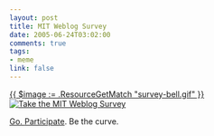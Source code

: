 ```yaml
--- 
layout: post
title: MIT Weblog Survey
date: 2005-06-24T03:02:00
comments: true
tags:
- meme
link: false
---
```

<a href="http://blogsurvey.media.mit.edu/request">
{{ $image := .ResourceGetMatch "survey-bell.gif" }}
<img src="{{ $image.RelPermalink }}" alt="Take the MIT Weblog Survey" style="border:none" >

Go. <a href="http://blogsurvey.media.mit.edu/request" title="MIT Weblog Survey">Participate</a>. Be the curve.
